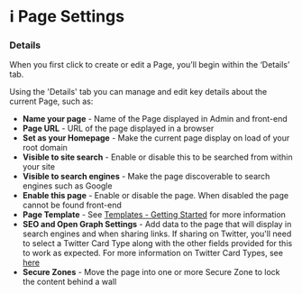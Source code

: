 # ℹ️ Page Settings

### Details <a href="#id-2-details" id="id-2-details"></a>

When you first click to create or edit a Page, you’ll begin within the ‘Details’ tab.

Using the 'Details' tab you can manage and edit key details about the current Page, such as:

* **Name your page** - Name of the Page displayed in Admin and front-end
* **Page URL** - URL of the page displayed in a browser
* **Set as your Homepage** - Make the current page display on load of your root domain
* **Visible to site search** - Enable or disable this to be searched from within your site
* **Visible to search engines** - Make the page discoverable to search engines such as Google
* **Enable this page** - Enable or disable the page. When disabled the page cannot be found front-end
* **Page Template** - See [Templates - Getting Started](/cms/pages/page-templates.md) for more information
* **SEO and Open Graph Settings** - Add data to the page that will display in search engines and when sharing links. If sharing on Twitter, you'll need to select a Twitter Card Type along with the other fields provided for this to work as expected. For more information on Twitter Card Types, see [here](https://developer.twitter.com/en/docs/twitter-for-websites/cards/overview/abouts-cards)
* **Secure Zones** - Move the page into one or more Secure Zone to lock the content behind a wall
